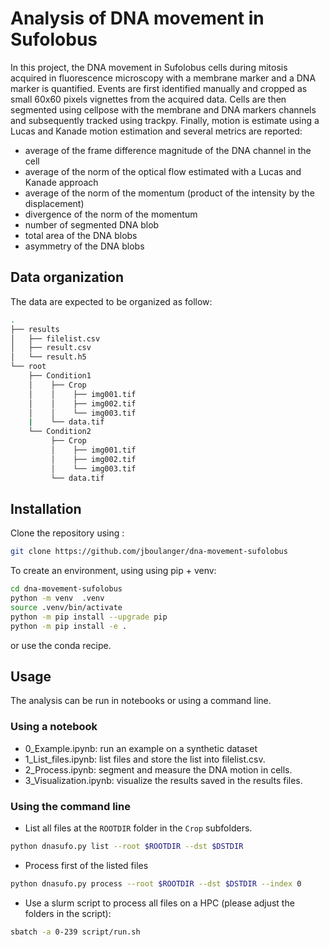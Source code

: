 # Analysis of DNA movement in Sufolobus

In this project, the DNA movement in Sufolobus cells during mitosis acquired in fluorescence microscopy with a membrane marker and a DNA marker is quantified. Events are first identified manually and cropped as small 60x60 pixels vignettes from the acquired data. Cells are then segmented using cellpose with the membrane and DNA markers channels and subsequently tracked using trackpy. Finally, motion is estimate using a Lucas and Kanade motion estimation and several metrics are reported:
- average of the frame difference magnitude of the DNA channel in the cell
- average of the norm of the optical flow estimated with a Lucas and Kanade approach
- average of the norm of the momentum (product of the intensity by the displacement)
- divergence of the norm of the momentum
- number of segmented DNA blob
- total area of the DNA blobs
- asymmetry of the DNA blobs

## Data organization

The data are expected to be organized as follow:

```bash
.
├── results
│   ├── filelist.csv
│   ├── result.csv
│   └── result.h5
└── root
    ├── Condition1
    │    ├── Crop
    │    │    ├── img001.tif
    │    │    ├── img002.tif
    │    │    └── img003.tif
    |    └── data.tif 
    └── Condition2
         ├── Crop
         │    ├── img001.tif
         │    ├── img002.tif
         │    └── img003.tif
         └── data.tif 
```

## Installation

Clone the repository using :
```bash
git clone https://github.com/jboulanger/dna-movement-sufolobus
```
To create an environment, using using pip + venv:
```bash
cd dna-movement-sufolobus
python -m venv  .venv
source .venv/bin/activate
python -m pip install --upgrade pip
python -m pip install -e .
```
or use the conda recipe.

## Usage
The analysis can be run in notebooks or using a command line.

### Using a notebook
- 0_Example.ipynb: run an example on a synthetic dataset
- 1_List_files.ipynb: list files and store the list into filelist.csv.
- 2_Process.ipynb: segment and measure the DNA motion in cells.
- 3_Visualization.ipynb: visualize the results saved in the results files.
    
### Using the command line
- List all files at the `ROOTDIR` folder in the `Crop` subfolders.
```bash
python dnasufo.py list --root $ROOTDIR --dst $DSTDIR
```
- Process first of the listed files
```bash
python dnasufo.py process --root $ROOTDIR --dst $DSTDIR --index 0
```
- Use a slurm script to process all files on a HPC (please adjust the folders in the script):
```bash
sbatch -a 0-239 script/run.sh
```
